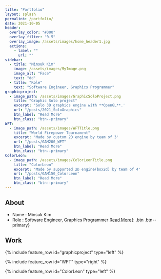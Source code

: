 ```yaml
---
title: "Portfolio"
layout: splash
permalink: /portfolio/
date: 2021-10-05
header:
  overlay_color: "#000"
  overlay_filter: "0.5"
  overlay_image: /assets/images/home_header1.jpg
  actions:
    - label: ""
      url: ""
sidebar:
  - title: "Minsuk Kim"
    image: /assets/images/MyImage.png
    image_alt: "Face"
    text: "dd"
  - title: "Role"
    text: "Software Engineer, Graphics Programmer"
graphicproject:
  - image_path: /assets/images/GraphicSoloProject.png
    title: "Graphic Solo project"
    excerpt: 'Solo 3D graphics engine with **OpenGL**.'
    url: "/posts/2021_SoloGraphics"
    btn_label: "Read More"
    btn_class: "btn--primary"
WFT:
  - image_path: /assets/images/WFTTitle.png
    title: "World Firepower Tournament"
    excerpt: 'Made by custom 2D engine by team of 3'
    url: "/posts/GAM200_WFT"
    btn_label: "Read More"
    btn_class: "btn--primary"
ColorLeon:
  - image_path: /assets/images/ColorLeonTitle.png
    title: "ColorLeon"
    excerpt: 'Made by supported 2D engine(box2d) by team of 4'
    url: "/posts/GAM150_ColorLeon"
    btn_label: "Read More"
    btn_class: "btn--primary"
---
```


## About
- Name : Minsuk Kim
- Role : Software Engineer, Graphics Programmer
[Read More](/about/){: .btn .btn--primary}


## Work

{% include feature_row id="graphicproject" type="left" %}

{% include feature_row id="WFT" type="right" %}

{% include feature_row id="ColorLeon" type="left" %}
